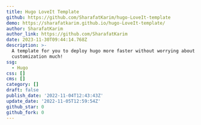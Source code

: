 ```yaml
---
title: Hugo LoveIt Template
github: https://github.com/SharafatKarim/hugo-LoveIt-template
demo: https://sharafatkarim.github.io/hugo-LoveIt-template/
author: SharafatKarim
author_link: https://github.com/SharafatKarim
date: 2023-11-30T09:44:14.768Z
description: >-
  A template for you to deploy hugo more faster without worrying about
  customization much!
ssg:
  - Hugo
css: []
cms: []
category: []
draft: false
publish_date: '2022-11-04T12:43:43Z'
update_date: '2022-11-05T12:59:54Z'
github_star: 0
github_fork: 0
---
```

